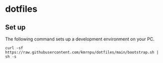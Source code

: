 # dotfiles

## Set up
The following command sets up a development environment on your PC.

```shell
curl -sf https://raw.githubusercontent.com/kmrnpu/dotfiles/main/bootstrap.sh | sh -s
```
